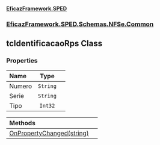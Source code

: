 #### [EficazFramework.SPED](EficazFrameworkSPED.md 'EficazFramework SPED')
### [EficazFramework.SPED.Schemas.NFSe.Common](EficazFramework.SPED.Schemas.NFSe.Common.md 'EficazFramework.SPED.Schemas.NFSe.Common')

## tcIdentificacaoRps Class
### Properties

| Name | Type | |
| :--- | :---: | :--- |
| Numero | `String` |  |
| Serie | `String` |  |
| Tipo | `Int32` |  |

| Methods | |
| :--- | :--- |
| [OnPropertyChanged(string)](EficazFramework.SPED.Schemas.NFSe.Common/tcIdentificacaoRps/OnPropertyChanged(string).md 'EficazFramework.SPED.Schemas.NFSe.Common.tcIdentificacaoRps.OnPropertyChanged(string)') | |

